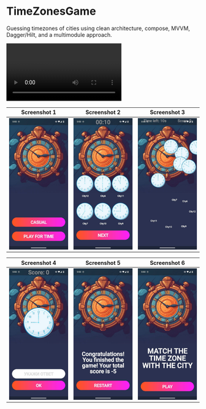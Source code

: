# TimeZonesGame

Guessing timezones of cities using clean architecture, compose, MVVM, Dagger/Hilt, and a multimodule approach.

![Screencast](https://github.com/ItsCh1ya/TimeZonesGame/blob/master/resources/screencast.mp4)

| Screenshot 1                      | Screenshot 2                      | Screenshot 3                      |
| --------------------------------- | --------------------------------- | --------------------------------- |
| ![Screenshot1](https://github.com/ItsCh1ya/TimeZonesGame/blob/master/resources/photo_1_2023-09-26_17-07-41.jpg) | ![Screenshot2](https://github.com/ItsCh1ya/TimeZonesGame/blob/master/resources/photo_2_2023-09-26_17-07-41.jpg) | ![Screenshot3](https://github.com/ItsCh1ya/TimeZonesGame/blob/master/resources/photo_3_2023-09-26_17-07-41.jpg) |

| Screenshot 4                      | Screenshot 5                      | Screenshot 6                      |
| --------------------------------- | --------------------------------- | --------------------------------- |
| ![Screenshot4](https://github.com/ItsCh1ya/TimeZonesGame/blob/master/resources/photo_4_2023-09-26_17-07-41.jpg) | ![Screenshot5](https://github.com/ItsCh1ya/TimeZonesGame/blob/master/resources/photo_5_2023-09-26_17-07-41.jpg) | ![Screenshot6](https://github.com/ItsCh1ya/TimeZonesGame/blob/master/resources/photo_6_2023-09-26_17-07-41.jpg) |
